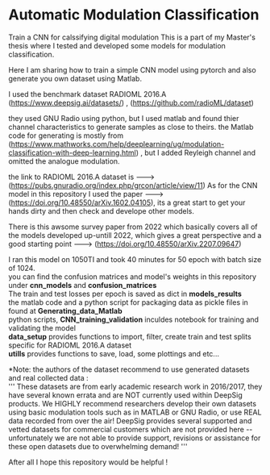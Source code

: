 # Automatic Modulation Classification
 Train a CNN for calssifying digital modulation
This is a part of my Master's thesis where I tested and developed some models for modulation classification.

Here I am sharing how to train a simple CNN model using pytorch and also generate you own dataset using Matlab.

I used the benchmark dataset RADIOML 2016.A (https://www.deepsig.ai/datasets/) ,  (https://github.com/radioML/dataset)

they used GNU Radio using python, but I used matlab and found thier channel characteristics to generate samples as close to theirs. the Matlab code for generating is mostly from (https://www.mathworks.com/help/deeplearning/ug/modulation-classification-with-deep-learning.html) , but I added Reyleigh channel and omitted the analogue modulation.

the link to RADIOML 2016.A dataset is ---> (https://pubs.gnuradio.org/index.php/grcon/article/view/11)
As for the CNN model in this repository I used the paper ---> (https://doi.org/10.48550/arXiv.1602.04105), its a great start to get your hands dirty and then check and develope other models.

There is this awsome survey paper from 2022 which basically covers all of the models developed up-untill 2022, which gives a great perspective and a good starting point ---> (https://doi.org/10.48550/arXiv.2207.09647)

I ran this model on 1050TI and took 40 minutes for 50 epoch with batch size of 1024.  
you can find the confusion matrices and model's weights in this repository under **cnn_models** and **confusion_matrices**  
The train and test losses per epoch is saved as dict in **models_results**  
the matlab code and a python script for packaging data as pickle files in found at **Generating_data_Matlab**  
python scripts, **CNN_training_validation** inculdes notebook for training and validating the model  
**data_setup** provides functions to import, filter, create train and test splits specific for RADIOML 2016.A dataset  
**utills** provides functions to save, load, some plottings and etc...

*Note: the authors of the dataset recommend to use generated datasets and real collected data :  
'''
These datasets are from early academic research work in 2016/2017, they have several known errata and are NOT currently used within DeepSig products. We HIGHLY recommend researchers develop their own datasets using basic modulation tools such as in MATLAB or GNU Radio, or use REAL data recorded from over the air! DeepSig provides several supported and vetted datasets for commercial customers which are not provided here -- unfortunately we are not able to provide support, revisions or assistance for these open datasets due to overwhelming demand!
'''

After all I hope this repository would be helpful ! 
